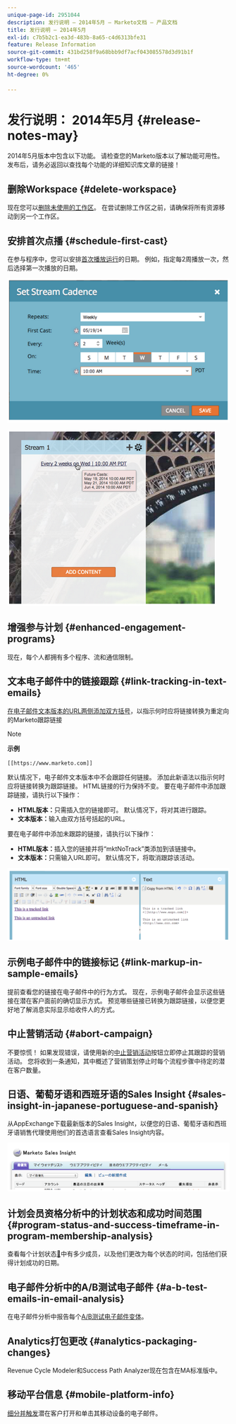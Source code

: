 ```yaml
---
unique-page-id: 2951044
description: 发行说明 — 2014年5月 — Marketo文档 — 产品文档
title: 发行说明 — 2014年5月
exl-id: c7b5b2c1-ea3d-483b-8a65-c4d6313bfe31
feature: Release Information
source-git-commit: 431bd258f9a68bbb9df7acf043085578d3d91b1f
workflow-type: tm+mt
source-wordcount: '465'
ht-degree: 0%

---
```


# 发行说明： 2014年5月 {#release-notes-may}

2014年5月版本中包含以下功能。 请检查您的Marketo版本以了解功能可用性。 发布后，请务必返回以查找每个功能的详细知识库文章的链接！

## 删除Workspace {#delete-workspace}

现在您可以[删除未使用的工作区](/help/marketo/product-docs/administration/workspaces-and-person-partitions/delete-a-workspace.md)。 在尝试删除工作区之前，请确保将所有资源移动到另一个工作区。

## 安排首次点播 {#schedule-first-cast}

在参与程序中，您可以安排[首次播放运行](/help/marketo/product-docs/email-marketing/drip-nurturing/engagement-program-streams/set-stream-cadence.md)的日期。 例如，指定每2周播放一次，然后选择第一次播放的日期。

![](assets/image2014-9-22-11-3a57-3a36.png)

![](assets/image2014-9-22-11-3a57-3a54.png)

## 增强参与计划 {#enhanced-engagement-programs}

现在，每个人都拥有多个程序、流和通信限制。

## 文本电子邮件中的链接跟踪 {#link-tracking-in-text-emails}

[在电子邮件文本版本的URL两侧添加双方括号](/help/marketo/product-docs/email-marketing/general/functions-in-the-editor/add-tracked-links-to-a-text-email.md)，以指示何时应将链接转换为重定向的Marketo跟踪链接

>[!NOTE]
>
>**示例**
>
>`[[https://www.marketo.com]]`

默认情况下，电子邮件文本版本中不会跟踪任何链接。 添加此新语法以指示何时应将链接转换为跟踪链接。 HTML链接的行为保持不变。  要在电子邮件中添加跟踪链接，请执行以下操作：

* **HTML版本：**&#x200B;只需插入您的链接即可。 默认情况下，将对其进行跟踪。
* **文本版本：**&#x200B;输入由双方括号括起的URL。

要在电子邮件中添加未跟踪的链接，请执行以下操作：

* **HTML版本：**&#x200B;插入您的链接并将“mktNoTrack”类添加到该链接中。
* **文本版本：**&#x200B;只需输入URL即可。 默认情况下，将取消跟踪该活动。

![](assets/image2014-9-22-12-3a1-3a34.png)

## 示例电子邮件中的链接标记 {#link-markup-in-sample-emails}

提前查看您的链接在电子邮件中的行为方式。 现在，示例电子邮件会显示这些链接在潜在客户面前的确切显示方式。 预览哪些链接已转换为跟踪链接，以便您更好地了解消息实际显示给收件人的方式。

## 中止营销活动 {#abort-campaign}

不要惊慌！ 如果发现错误，请使用新的[中止营销活动](/help/marketo/product-docs/core-marketo-concepts/smart-campaigns/using-smart-campaigns/abort-a-smart-campaign.md)按钮立即停止其跟踪的营销活动。 您将收到一条通知，其中概述了营销策划停止时每个流程步骤中待定的潜在客户数量。

## 日语、葡萄牙语和西班牙语的Sales Insight {#sales-insight-in-japanese-portuguese-and-spanish}

从AppExchange下载最新版本的Sales Insight，以便您的日语、葡萄牙语和西班牙语销售代理使用他们的首选语言查看Sales Insight内容。

![](assets/image2014-9-22-12-3a2-3a12.png)

## 计划会员资格分析中的计划状态和成功时间范围 {#program-status-and-success-timeframe-in-program-membership-analysis}

查看每个计划状态[&#128279;](/help/marketo/product-docs/reporting/revenue-cycle-analytics/program-analytics/build-a-program-membership-analysis-report-that-lists-leads.md)中有多少成员，以及他们更改为每个状态的时间，包括他们获得计划成功的日期。

## 电子邮件分析中的A/B测试电子邮件 {#a-b-test-emails-in-email-analysis}

在电子邮件分析中报告每个[A/B测试电子邮件变体](/help/marketo/product-docs/reporting/revenue-cycle-analytics/email-analysis/build-an-email-analysis-report-that-shows-program-information.md)。

## Analytics打包更改 {#analytics-packaging-changes}

Revenue Cycle Modeler和Success Path Analyzer现在包含在MA标准版中。

## 移动平台信息 {#mobile-platform-info}

[细分并触发](/help/marketo/product-docs/reporting/basic-reporting/report-activity/build-a-people-performance-report-with-mobile-platform-columns.md)潜在客户打开和单击其移动设备的电子邮件。
